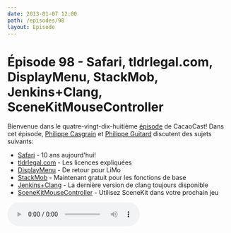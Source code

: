 ```yaml
---
date: 2013-01-07 12:00
path: /episodes/98
layout: Episode
---
```

# Épisode 98 - Safari, tldrlegal.com, DisplayMenu, StackMob, Jenkins+Clang, SceneKitMouseController
<p>Bienvenue dans le quatre-vingt-dix-huitième <a href="https://archive.org/download/cacaocast/cacaocast_98.mp3" title="CacaoCast Episode 98">épisode</a> de CacaoCast! Dans cet épisode, <a href="http://www.twitter.com/philippec" title="Philippe Casgrain sur Twitter">Philippe Casgrain</a> et <a href="http://www.twitter.com/philippeguitard" title="Philippe Guitard sur Twitter">Philippe Guitard</a> discutent des sujets suivants:</p>
<ul><li><a href="http://donmelton.com/2013/01/03/keeping-safari-a-secret/" title="Safari">Safari</a> - 10 ans aujourd'hui!</li>
<li><a href="http://www.tldrlegal.com" title="tldrlegal.com">tldrlegal.com</a> - Les licences expliquées</li>
<li><a href="http://displaymenu.milchimgemuesefach.de" title="DisplayMenu">DisplayMenu</a> - De retour pour LiMo</li>
<li><a href="https://blog.stackmob.com/2012/12/stackmobs-future-is-bright-for-2013-and-beyond-heres-why/" title="StackMob">StackMob</a> - Maintenant gratuit pour les fonctions de base</li>
<li><a href="https://gist.github.com/4413977" title="Jenkins+Clang">Jenkins+Clang</a> - La dernière version de clang toujours disponible</li>
<li><a href="https://github.com/steventroughtonsmith/SceneKitMouseAndDualStickControls" title="SceneKitMouseController">SceneKitMouseController</a> - Utilisez SceneKit dans votre prochain jeu</li>
</ul>
<p><audio controls><source src="https://archive.org/download/cacaocast/cacaocast_98.mp3" type="audio/mpeg"><source src="https://archive.org/download/cacaocast/cacaocast_98.mp3" type="audio/mp4">Votre navigateur ne supporte pas l'élément audio / Your browser does not support the audio element.</audio></p>

